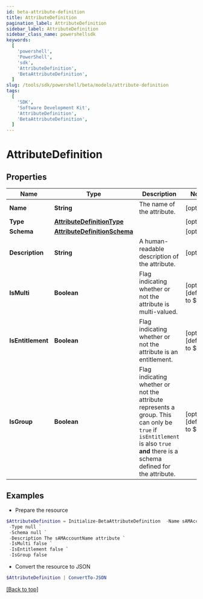 ```yaml
---
id: beta-attribute-definition
title: AttributeDefinition
pagination_label: AttributeDefinition
sidebar_label: AttributeDefinition
sidebar_class_name: powershellsdk
keywords:
  [
    'powershell',
    'PowerShell',
    'sdk',
    'AttributeDefinition',
    'BetaAttributeDefinition',
  ]
slug: /tools/sdk/powershell/beta/models/attribute-definition
tags:
  [
    'SDK',
    'Software Development Kit',
    'AttributeDefinition',
    'BetaAttributeDefinition',
  ]
---
```


# AttributeDefinition

## Properties

| Name | Type | Description | Notes |
| --- | --- | --- | --- |
| **Name** | **String** | The name of the attribute. | [optional] |
| **Type** | [**AttributeDefinitionType**](attribute-definition-type) |  | [optional] |
| **Schema** | [**AttributeDefinitionSchema**](attribute-definition-schema) |  | [optional] |
| **Description** | **String** | A human-readable description of the attribute. | [optional] |
| **IsMulti** | **Boolean** | Flag indicating whether or not the attribute is multi-valued. | [optional] [default to $false] |
| **IsEntitlement** | **Boolean** | Flag indicating whether or not the attribute is an entitlement. | [optional] [default to $false] |
| **IsGroup** | **Boolean** | Flag indicating whether or not the attribute represents a group. This can only be `true` if `isEntitlement` is also `true` **and** there is a schema defined for the attribute. | [optional] [default to $false] |

## Examples

- Prepare the resource

```powershell
$AttributeDefinition = Initialize-BetaAttributeDefinition  -Name sAMAccountName `
 -Type null `
 -Schema null `
 -Description The sAMAccountName attribute `
 -IsMulti false `
 -IsEntitlement false `
 -IsGroup false
```

- Convert the resource to JSON

```powershell
$AttributeDefinition | ConvertTo-JSON
```

[[Back to top]](#)
